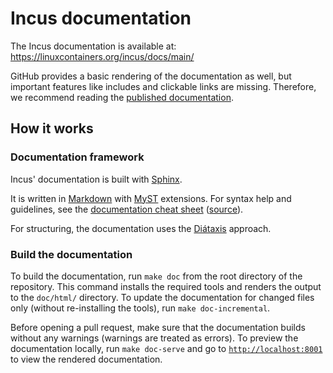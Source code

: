 # Incus documentation

The Incus documentation is available at: <https://linuxcontainers.org/incus/docs/main/>

GitHub provides a basic rendering of the documentation as well, but important features like includes and clickable links are missing. Therefore, we recommend reading the [published documentation](https://linuxcontainers.org/incus/docs/main/).

## How it works

<!-- Include start docs -->

### Documentation framework

Incus' documentation is built with [Sphinx](https://www.sphinx-doc.org/en/master/index.html).

It is written in [Markdown](https://commonmark.org/) with [MyST](https://myst-parser.readthedocs.io/) extensions.
For syntax help and guidelines, see the [documentation cheat sheet](https://linuxcontainers.org/incus/docs/main/doc-cheat-sheet/) ([source](https://raw.githubusercontent.com/lxc/incus/main/doc/doc-cheat-sheet.md)).

For structuring, the documentation uses the [Diátaxis](https://diataxis.fr/) approach.

### Build the documentation

To build the documentation, run `make doc` from the root directory of the repository.
This command installs the required tools and renders the output to the `doc/html/` directory.
To update the documentation for changed files only (without re-installing the tools), run `make doc-incremental`.

Before opening a pull request, make sure that the documentation builds without any warnings (warnings are treated as errors).
To preview the documentation locally, run `make doc-serve` and go to [`http://localhost:8001`](http://localhost:8001) to view the rendered documentation.
